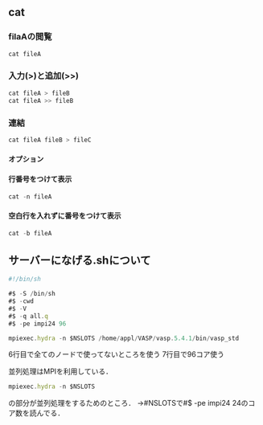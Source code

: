 ## cat
### filaAの閲覧

```js
cat fileA
```

### 入力(>)と追加(>>)

```js
cat fileA > fileB
cat fileA >> fileB
```

### 連結

```js
cat fileA fileB > fileC
```

#### オプション
#### 行番号をつけて表示

```js
cat -n fileA
```

#### 空白行を入れずに番号をつけて表示

```js
cat -b fileA
```

## サーバーになげる.shについて

```js
#!/bin/sh

#$ -S /bin/sh
#$ -cwd
#$ -V
#$ -q all.q
#$ -pe impi24 96

mpiexec.hydra -n $NSLOTS /home/appl/VASP/vasp.5.4.1/bin/vasp_std
```

6行目で全てのノードで使ってないところを使う
7行目で96コア使う

並列処理はMPIを利用している．

```js
mpiexec.hydra -n $NSLOTS
```

の部分が並列処理をするためのところ．
→#NSLOTSで#$ -pe impi24 24のコア数を読んでる．

